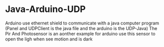 # Java-Arduino-UDP
Arduino use ethernet shield to communicate  with a java computer program (Panel and UDPClient is the java file and the arduino is the UDP-Java)
The Pir And Photosensor is an aonther example for arduino use this sensor to open the ligh when see motion and is dark
